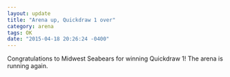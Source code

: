```yaml
---
layout: update
title: "Arena up, Quickdraw 1 over"
category: arena
tags: OK
date: "2015-04-18 20:26:24 -0400"
---
```


Congratulations to Midwest Seabears for winning Quickdraw 1! The arena is running again.
